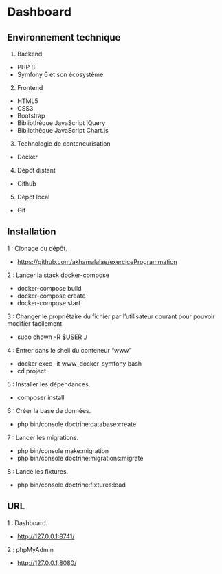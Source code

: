 # Dashboard

## Environnement technique

  1. Backend
  - PHP 8
  - Symfony 6 et son écosystème

2. Frontend
  - HTML5
  - CSS3
  - Bootstrap
  - Bibliothèque JavaScript jQuery
  - Bibliothèque JavaScript Chart.js 

3. Technologie de conteneurisation
  - Docker

4. Dépôt distant
  - Github

5. Dépôt local
  - Git

## Installation

1 : Clonage du dépôt.
  - https://github.com/akhamalalae/exerciceProgrammation

2 : Lancer la stack docker-compose
  - docker-compose build
  - docker-compose create
  - docker-compose start 

3 : Changer le propriétaire du fichier par l’utilisateur courant pour pouvoir modifier facilement
  - sudo chown -R $USER ./

4 : Entrer dans le shell du conteneur “www”
  - docker exec -it www_docker_symfony bash
  - cd project

5 : Installer les dépendances.
   - composer install

6 : Créer la base de données.
  - php bin/console doctrine:database:create

7 : Lancer les migrations.
  - php bin/console make:migration
  - php bin/console doctrine:migrations:migrate

8 : Lancé les fixtures.
  - php bin/console doctrine:fixtures:load


## URL

1 : Dashboard.
   - http://127.0.0.1:8741/

2 : phpMyAdmin
  - http://127.0.0.1:8080/
